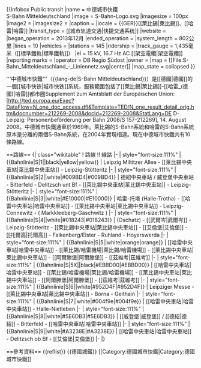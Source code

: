 {{Infobox Public transit
|name = 中德城市快鐵<br>S-Bahn Mitteldeutschland
|image = S-Bahn-Logo.svg
|imagesize = 100px
|image2 =
|imagesize2 =
|caption =
|locale = {{GER}}[[萊比錫|萊比錫]]、[[哈雷|哈雷]]
|transit_type = [[城市轨道交通|快捷交通系统]]
|website = 
|began_operation = 2013年12月
|ended_operation =
|system_length = 802公里
|lines = 10
|vehicles = 
|stations = 145
|ridership = 
|track_gauge = 1,435毫米（[[標準鐵軌|標準鐵軌]]）
|el = 15 kV, 16.7 Hz AC [[架空電纜|架空電纜]]
|reporting marks =
|operator = DB Regio Südost
|owner =
|map = [[File:S-Bahn_Mitteldeutschland_-_Liniennetz.svg|center]]
|map_state = collapsed
}}

'''中德城市快鐵'''（{{lang-de|S-Bahn Mitteldeutschland}}）是[[德國|德國]]的一個[[城市快铁|城市快铁]]系統，服務範圍包括了[[萊比錫|萊比錫]]-[[哈雷_(德國)|哈雷]]都市圈<ref>Supplement zum Amtsblatt der Europäischen Union: [http://ted.europa.eu/Exec?DataFlow=N_one_doc_access.dfl&Template=TED/N_one_result_detail_orig.htm&docnumber=212269-2008&docId=212269-2008&StatLang=DE D-Leipzig: Personenbeförderung per Bahn 2008/S 157-212269], 14. August 2008</ref>。中德城市快鐵通車於1969年。萊比錫的S-Bahn系統和哈雷的S-Bahn系統原本是分離的兩個S-Bahn系統，在2004年實現相連。現在中德城市快鐵共有10條路線。

==路線==
{| class="wikitable"
! 路線 !! 線路
|-
| style="font-size:111%" | {{Bahnlinie|S|1||black|yellow|yellow}}
| Leipzig Miltitzer Allee - [[萊比錫中央車站|萊比錫中央車站]] - Leipzig-Stötteritz
|-
| style="font-size:111%" | {{Bahnlinie|S|2||white|#009BD4|#009BD4}}
| 德紹中央車站 / 威登堡中央車站 - Bitterfeld - Delitzsch unt Bf - [[萊比錫中央車站|萊比錫中央車站]] - Leipzig-Stötteritz
|-
| style="font-size:111%" | {{Bahnlinie|S|3||white|#E10000|#E10000}}
| 哈雷-托塔 (Halle-Trotha) - [[哈雷中央車站|哈雷中央車站]] - [[萊比錫中央車站|萊比錫中央車站]] - Leipzig-Connewitz - ( Markkleeberg-Gaschwitz )
|-
| style="font-size:111%" | {{Bahnlinie|S|4||white|#018243|#018243}}
| (Oschatz) - [[武爾岑|武爾岑]] - Leipzig-Stötteritz - [[萊比錫中央車站|萊比錫中央車站]] - [[艾倫堡|艾倫堡]] - [[托爾高|托爾高]] - Falkenberg/Elster - Ruhland - Hoyerswerda
|-
| style="font-size:111%" | {{Bahnlinie|S|5||white|orange|orange}}
| [[哈雷中央車站|哈雷中央車站]] - [[萊比錫/哈雷機場|萊比錫/哈雷機場]] - [[萊比錫中央車站|萊比錫中央車站]] - [[阿爾滕堡|阿爾滕堡]] - [[茲維考|茲維考]]
|-
| style="font-size:111%" | {{Bahnlinie|S|5X||black|#EBBD00|#EBBD00}}
| [[哈雷中央車站|哈雷中央車站]] - [[萊比錫/哈雷機場|萊比錫/哈雷機場]] - [[萊比錫中央車站|萊比錫中央車站]] - [[阿爾滕堡|阿爾滕堡]] - [[茲維考|茲維考]]
|-
| style="font-size:111%" | {{Bahnlinie|S|6||white|#952D4F|#952D4F}}
| Leipziger Messe - [[萊比錫中央車站|萊比錫中央車站]] - Borna - Geithain
|-
| style="font-size:111%" | {{Bahnlinie|S|7||white|#004f9e|#004f9e}}
| [[哈雷中央車站|哈雷中央車站]] - Halle-Nietleben
|-
| style="font-size:111%" | {{Bahnlinie|S|8||white|#5E6DB3|#5E6DB3}}
| [[威登堡|威登堡]] / [[德紹|德紹]] - Bitterfeld - [[哈雷中央車站|哈雷中央車站]]
|-
| style="font-size:111%" | {{Bahnlinie|S|9||white|#A3238E|#A3238E}}
| [[哈雷中央車站|哈雷中央車站]] - Delitzsch ob Bf - [[艾倫堡|艾倫堡]]
|-
|}

==參考資料==
{{reflist}}
{{德國城鐵}}
[[Category:德國城市快鐵|Category:德國城市快鐵]]